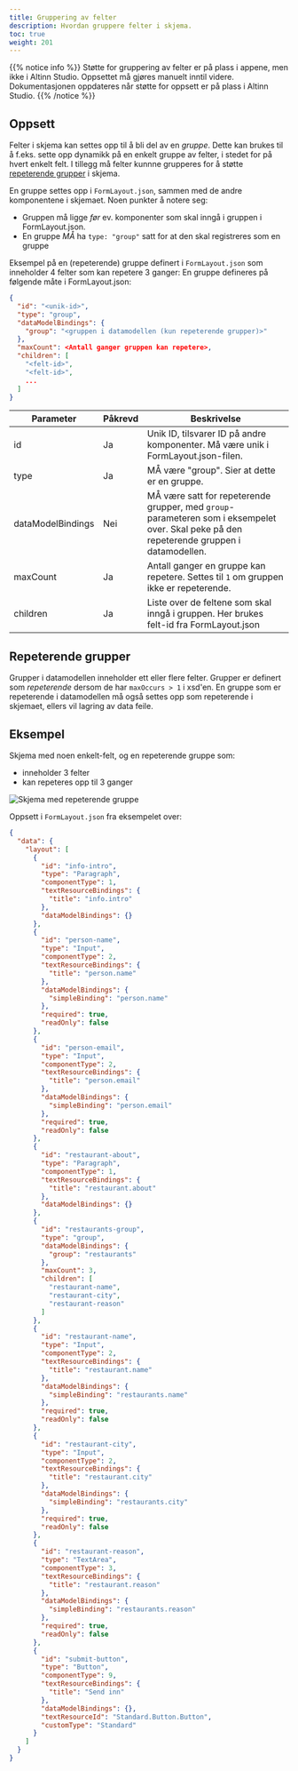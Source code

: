 ```yaml
---
title: Gruppering av felter
description: Hvordan gruppere felter i skjema.
toc: true
weight: 201
---
```


{{% notice info %}}
Støtte for gruppering av felter er på plass i appene, men ikke i Altinn Studio. Oppsettet må gjøres manuelt inntil videre. Dokumentasjonen
oppdateres når støtte for oppsett er på plass i Altinn Studio.
{{% /notice %}}

## Oppsett
Felter i skjema kan settes opp til å bli del av en _gruppe_. Dette kan brukes til å f.eks. sette opp dynamikk på en enkelt gruppe av felter,
i stedet for på hvert enkelt felt. I tillegg må felter kunnne grupperes for å støtte [repeterende grupper](#repeterende-grupper) i skjema.

En gruppe settes opp i `FormLayout.json`, sammen med de andre komponentene i skjemaet. Noen punkter å notere seg:

- Gruppen må ligge _før_ ev. komponenter som skal inngå i gruppen i FormLayout.json.
- En gruppe _MÅ_ ha `type: "group"` satt for at den skal registreres som en gruppe

Eksempel på en (repeterende) gruppe definert i `FormLayout.json` som inneholder 4 felter som kan repetere 3 ganger:
En gruppe defineres på følgende måte i FormLayout.json:

```json
{
  "id": "<unik-id>",
  "type": "group",
  "dataModelBindings": {
    "group": "<gruppen i datamodellen (kun repeterende grupper)>"
  },
  "maxCount": <Antall ganger gruppen kan repetere>,
  "children": [
    "<felt-id>",
    "<felt-id>",
    ...
  ]
}
```

| Parameter         | Påkrevd | Beskrivelse                                                                                                                               |
| ----------------- | ------- | ----------------------------------------------------------------------------------------------------------------------------------------- |
| id                | Ja      | Unik ID, tilsvarer ID på andre komponenter. Må være unik i FormLayout.json-filen.                                                         |
| type              | Ja      | MÅ være "group". Sier at dette er en gruppe.                                                                                              |
| dataModelBindings | Nei     | MÅ være satt for repeterende grupper, med `group`-parameteren som i eksempelet over. Skal peke på den repeterende gruppen i datamodellen. |
| maxCount          | Ja      | Antall ganger en gruppe kan repetere. Settes til `1` om gruppen ikke er repeterende.                                                      |
| children          | Ja      | Liste over de feltene som skal inngå i gruppen. Her brukes felt-id fra FormLayout.json                                                    |


## Repeterende grupper

Grupper i datamodellen inneholder ett eller flere felter. Grupper er definert som _repeterende_ dersom de har `maxOccurs > 1` i xsd'en. 
En gruppe som er repeterende i datamodellen må også settes opp som repeterende i skjemaet, ellers vil lagring av data feile.  


## Eksempel 

Skjema med noen enkelt-felt, og en repeterende gruppe som:

- inneholder 3 felter
- kan repeteres opp til 3 ganger

![Skjema med repeterende gruppe](repeating-groups-demo.gif "Skjema med repeterende gruppe")

Oppsett i `FormLayout.json` fra eksempelet over:

```json
{
  "data": {
    "layout": [
      {
        "id": "info-intro",
        "type": "Paragraph",
        "componentType": 1,
        "textResourceBindings": {
          "title": "info.intro"
        },
        "dataModelBindings": {}
      },
      {
        "id": "person-name",
        "type": "Input",
        "componentType": 2,
        "textResourceBindings": {
          "title": "person.name"
        },
        "dataModelBindings": {
          "simpleBinding": "person.name"
        },
        "required": true,
        "readOnly": false
      },
      {
        "id": "person-email",
        "type": "Input",
        "componentType": 2,
        "textResourceBindings": {
          "title": "person.email"
        },
        "dataModelBindings": {
          "simpleBinding": "person.email"
        },
        "required": true,
        "readOnly": false
      },
      {
        "id": "restaurant-about",
        "type": "Paragraph",
        "componentType": 1,
        "textResourceBindings": {
          "title": "restaurant.about"
        },
        "dataModelBindings": {}
      },
      {
        "id": "restaurants-group",
        "type": "group",
        "dataModelBindings": {
          "group": "restaurants"
        },
        "maxCount": 3,
        "children": [
          "restaurant-name",
          "restaurant-city",
          "restaurant-reason"
        ]
      },
      {
        "id": "restaurant-name",
        "type": "Input",
        "componentType": 2,
        "textResourceBindings": {
          "title": "restaurant.name"
        },
        "dataModelBindings": {
          "simpleBinding": "restaurants.name"
        },
        "required": true,
        "readOnly": false
      },
      {
        "id": "restaurant-city",
        "type": "Input",
        "componentType": 2,
        "textResourceBindings": {
          "title": "restaurant.city"
        },
        "dataModelBindings": {
          "simpleBinding": "restaurants.city"
        },
        "required": true,
        "readOnly": false
      },
      {
        "id": "restaurant-reason",
        "type": "TextArea",
        "componentType": 3,
        "textResourceBindings": {
          "title": "restaurant.reason"
        },
        "dataModelBindings": {
          "simpleBinding": "restaurants.reason"
        },
        "required": true,
        "readOnly": false
      },
      {
        "id": "submit-button",
        "type": "Button",
        "componentType": 9,
        "textResourceBindings": {
          "title": "Send inn"
        },
        "dataModelBindings": {},
        "textResourceId": "Standard.Button.Button",
        "customType": "Standard"
      }
    ]
  }
}
```

